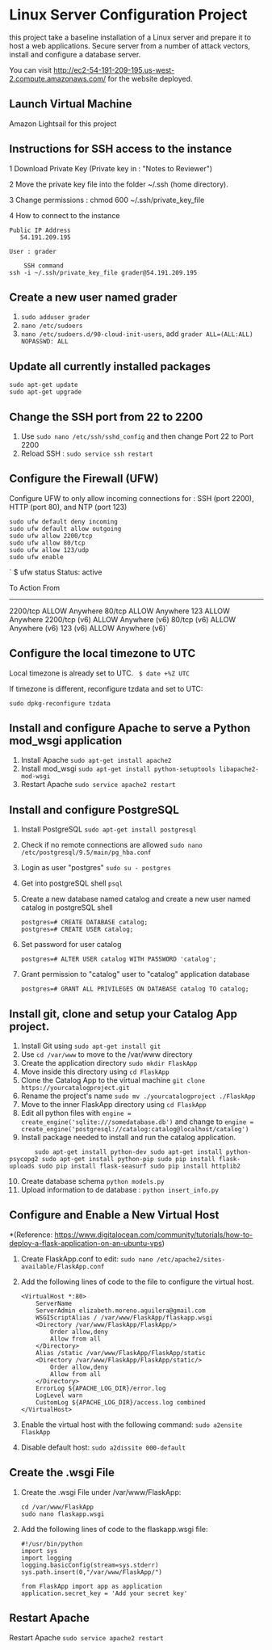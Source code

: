 # Linux Server Configuration Project

this project take a baseline installation of a Linux server and prepare it to host a web applications. Secure server from a number of attack vectors, install and configure a database server.

You can visit http://ec2-54-191-209-195.us-west-2.compute.amazonaws.com/ for the website deployed.

## Launch Virtual Machine

  Amazon Lightsail for this project
  
## Instructions for SSH access to the instance
1 Download Private Key (Private key in : "Notes to Reviewer")

2 Move the private key file into the folder ~/.ssh (home directory).

3 Change permissions : chmod 600 ~/.ssh/private_key_file

4 How to connect to the instance

	Public IP Address
	   54.191.209.195
	   
	User : grader
	
        SSH command
	ssh -i ~/.ssh/private_key_file grader@54.191.209.195


## Create a new user named grader

1. `sudo adduser grader`
2. `nano /etc/sudoers`
3. `nano /etc/sudoers.d/90-cloud-init-users`, add `grader ALL=(ALL:ALL) NOPASSWD: ALL`

## Update all currently installed packages

	sudo apt-get update
	sudo apt-get upgrade

## Change the SSH port from 22 to 2200
1. Use `sudo nano /etc/ssh/sshd_config` and then change Port 22 to Port 2200
2. Reload SSH : `sudo service ssh restart`

## Configure the Firewall (UFW)

Configure UFW to only allow incoming connections for : SSH (port 2200), HTTP (port 80), and NTP (port 123)

	sudo ufw default deny incoming
	sudo ufw default allow outgoing
	sudo ufw allow 2200/tcp
	sudo ufw allow 80/tcp
	sudo ufw allow 123/udp
	sudo ufw enable 
	
` $ ufw status
Status: active
 
To                         Action      From
--                         ------      ----
2200/tcp                   ALLOW       Anywhere
80/tcp                     ALLOW       Anywhere
123                        ALLOW       Anywhere
2200/tcp (v6)              ALLOW       Anywhere (v6) 
80/tcp (v6)                ALLOW       Anywhere (v6) 
123 (v6)                   ALLOW       Anywhere (v6)`
 
## Configure the local timezone to UTC
Local timezone is already set to UTC.
`
$ date +%Z
UTC`

If timezone is different, reconfigure tzdata and set to UTC:

`sudo dpkg-reconfigure tzdata`

## Install and configure Apache to serve a Python mod_wsgi application

1. Install Apache `sudo apt-get install apache2`
2. Install mod_wsgi `sudo apt-get install python-setuptools libapache2-mod-wsgi`
3. Restart Apache `sudo service apache2 restart`

## Install and configure PostgreSQL
1. Install PostgreSQL `sudo apt-get install postgresql`
2. Check if no remote connections are allowed `sudo nano /etc/postgresql/9.5/main/pg_hba.conf`
3. Login as user "postgres" `sudo su - postgres`
4. Get into postgreSQL shell `psql`
5. Create a new database named catalog  and create a new user named catalog in postgreSQL shell
	
	```
	postgres=# CREATE DATABASE catalog;
	postgres=# CREATE USER catalog;
	```
6. Set password for user catalog
	
	```
	postgres=# ALTER USER catalog WITH PASSWORD 'catalog';
	```
7. Grant permission to "catalog" user to "catalog" application database
	
	```
	postgres=# GRANT ALL PRIVILEGES ON DATABASE catalog TO catalog;
	```

## Install git, clone and setup your Catalog App project.
1. Install Git using `sudo apt-get install git`
2. Use `cd /var/www` to move to the /var/www directory 
3. Create the application directory `sudo mkdir FlaskApp`
4. Move inside this directory using `cd FlaskApp`
5. Clone the Catalog App to the virtual machine `git clone https://yourcatalogproject.git`
6. Rename the project's name `sudo mv ./yourcatalogproject ./FlaskApp`
7. Move to the inner FlaskApp directory using `cd FlaskApp`
8. Edit all python files with `engine = create_engine('sqlite:///somedatabase.db')` and change to `engine = create_engine('postgresql://catalog:catalog@localhost/catalog')`
9. Install package needed to install and run the catalog application.
        
`       sudo apt-get install python-dev
	sudo apt-get install python-psycopg2
	sudo apt-get install python-pip
	sudo pip install flask-uploads
	sudo pip install flask-seasurf
	sudo pip install httplib2`


10. Create database schema `python models.py`
11. Upload information to de database : `python insert_info.py`

## Configure and Enable a New Virtual Host
*(Reference: https://www.digitalocean.com/community/tutorials/how-to-deploy-a-flask-application-on-an-ubuntu-vps)

1. Create FlaskApp.conf to edit: `sudo nano /etc/apache2/sites-available/FlaskApp.conf`
2. Add the following lines of code to the file to configure the virtual host. 
	
	```
	<VirtualHost *:80>
		ServerName 
		ServerAdmin elizabeth.moreno.aguilera@gmail.com
		WSGIScriptAlias / /var/www/FlaskApp/flaskapp.wsgi
		<Directory /var/www/FlaskApp/FlaskApp/>
			Order allow,deny
			Allow from all
		</Directory>
		Alias /static /var/www/FlaskApp/FlaskApp/static
		<Directory /var/www/FlaskApp/FlaskApp/static/>
			Order allow,deny
			Allow from all
		</Directory>
		ErrorLog ${APACHE_LOG_DIR}/error.log
		LogLevel warn
		CustomLog ${APACHE_LOG_DIR}/access.log combined
	</VirtualHost>
	```
3. Enable the virtual host with the following command: `sudo a2ensite FlaskApp`
4. Disable default host: `sudo a2dissite 000-default`

## Create the .wsgi File
1. Create the .wsgi File under /var/www/FlaskApp: 
	
	```
	cd /var/www/FlaskApp
	sudo nano flaskapp.wsgi 
	```
2. Add the following lines of code to the flaskapp.wsgi file:
	
	```
	#!/usr/bin/python
	import sys
	import logging
	logging.basicConfig(stream=sys.stderr)
	sys.path.insert(0,"/var/www/FlaskApp/")

	from FlaskApp import app as application
	application.secret_key = 'Add your secret key'
	```

## Restart Apache
Restart Apache `sudo service apache2 restart `
